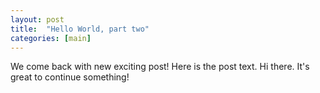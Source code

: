 ```yaml
---
layout: post
title:  "Hello World, part two"
categories: [main]
---
```


We come back with new exciting post! Here is the post text. Hi there. It's great to continue something!
